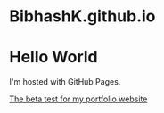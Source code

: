 # BibhashK.github.io
<html>
<body>
<h1>Hello World</h1>
<p>I'm hosted with GitHub Pages.</p>
<a href = "BibhashK.github.io/docs/index.html">The beta test for my portfolio website</a>
</body>
</html>

